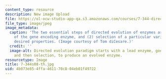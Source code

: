 ```yaml
---
content_type: resource
description: New image Upload
file: https://ol-ocw-studio-app-qa.s3.amazonaws.com/courses/7-344-directed-evolution-engineering-biocatalysts-spring-2008/4b073e854ffa461170c804eb01f49722_7-344s08-th.jpg
file_type: image/jpeg
image_metadata:
  caption: 'The two essential steps of directed evolution of enzymes are: (1) mutagenesis
    of the gene encoding enzyme, and (2) selection of a particular variant based on
    desired properties. (Image courtesy of Tom diCesare.)'
  credit: ''
  image-alt: Directed evolution paradigm starts with a lead enzyme, goes through mutagenesis,
    and then selection, to produce an evolved enzyme.
resourcetype: Image
title: 7-344s08-th.jpg
uid: 4b073e85-4ffa-4611-70c8-04eb01f49722
---
```

